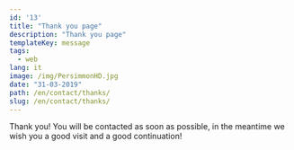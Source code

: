 ```yaml
---
id: '13'
title: "Thank you page"
description: "Thank you page"
templateKey: message
tags:
  - web
lang: it
image: /img/PersimmonHD.jpg
date: "31-03-2019"
path: /en/contact/thanks/
slug: /en/contact/thanks/
---
```


Thank you! You will be contacted as soon as possible, in the meantime we wish you a good visit and a good continuation!
